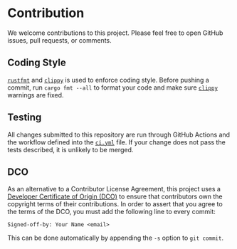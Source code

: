 # Contribution

We welcome contributions to this project. Please feel free to open GitHub issues, pull requests, or comments.

## Coding Style

[`rustfmt`] and [`clippy`] is used to enforce coding style. Before pushing a commit, run `cargo fmt --all` to format your code and make sure [`clippy`] warnings are fixed.

[`rustfmt`]: https://github.com/rust-lang/rustfmt
[`clippy`]: https://github.com/rust-lang/clippy

## Testing

All changes submitted to this repository are run through GitHub Actions and the workflow defined into the [`ci.yml`] file. If your change does not pass the tests described, it is unlikely to be merged.

[`ci.yml`]: https://github.com/notgull/piet-cosmic-text/blob/main/.github/workflows/ci.yml

## DCO

As an alternative to a Contributor License Agreement, this project uses a [Developer Certificate of Origin (DCO)](./DCO.txt) to ensure that contributors own the copyright terms of their contributions. In order to assert that you agree to the terms of the DCO, you must add the following line to every commit:

```
Signed-off-by: Your Name <email>
```

This can be done automatically by appending the `-s` option to `git commit`.
